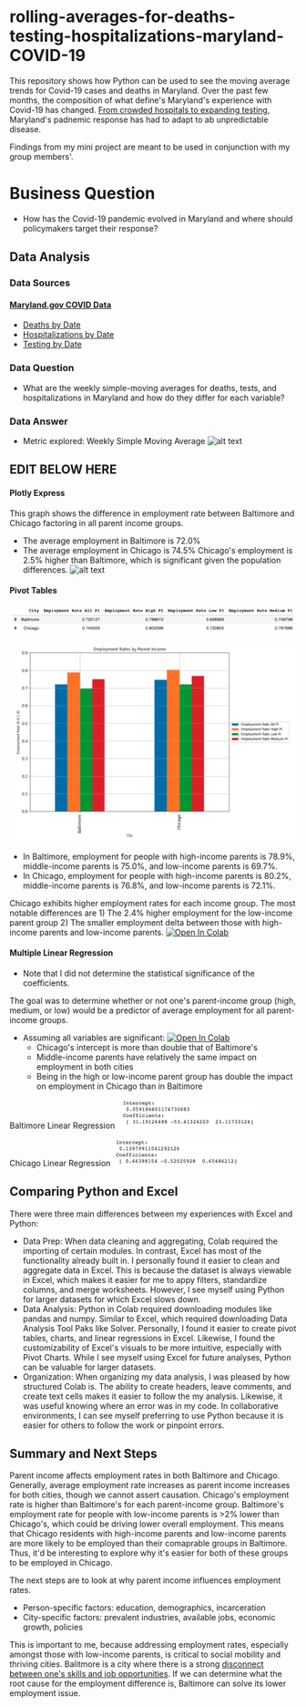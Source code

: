 # rolling-averages-for-deaths-testing-hospitalizations-maryland-COVID-19
This repository shows how Python can be used to see the moving average trends for Covid-19 cases and deaths in Maryland. Over the past few months, the composition of what define's Maryland's experience with Covid-19 has changed. [From crowded hospitals to expanding testing](https://www.wbaltv.com/article/timeline-coronavirus-in-maryland/31394971), Maryland's padnemic response has had to adapt to ab unpredictable disease. 

Findings from my mini project are meant to be used in conjunction with my group members'. 

# Business Question

- How has the Covid-19 pandemic evolved in Maryland and where should policymakers target their response? 

## Data Analysis
### Data Sources
#### [Maryland.gov COVID Data](https://coronavirus.maryland.gov/datasets/md-covid-19-data-dashboard)
- [Deaths by Date](https://github.com/matthewprk/rolling-averages-for-deaths-testing-hospitalizations-maryland-COVID-19/blob/main/MDC19_DeathsbyDate.csv) 
- [Hospitalizations by Date](https://github.com/matthewprk/rolling-averages-for-deaths-testing-hospitalizations-maryland-COVID-19/blob/main/MDC19_HospitalizationsByDate.csv) 
- [Testing by Date](https://github.com/matthewprk/rolling-averages-for-deaths-testing-hospitalizations-maryland-COVID-19/blob/main/MDC19_TestingbyDate.csv) 

### Data Question

- What are the weekly simple-moving averages for deaths, tests, and hospitalizations in Maryland and how do they differ for each variable?

### Data Answer
- Metric explored: Weekly Simple Moving Average 
![alt text](https://github.com/matthewprk/rolling-averages-for-deaths-testing-hospitalizations-maryland-COVID-19/blob/main/SMA.png) 


## EDIT BELOW HERE





#### Plotly Express
This graph shows the difference in employment rate between Baltimore and Chicago factoring in all parent income groups. 
- The average employment in Baltimore is 72.0%
- The average employment in Chicago is 74.5%
Chicago's employment is 2.5% higher than Baltimore, which is significant given the population differences. 
![alt text](https://github.com/matthewprk/rolling-averages-for-deaths-testing-hospitalizations-maryland-COVID-19/blob/main/SMA.png) 





#### Pivot Tables
![alt text](https://github.com/matthewprk/comparing-baltimore-and-chicago-employment-rates-based-on-parent-income-using-PYTHON/blob/main/Screen%20Shot%202020-11-22%20at%205.53.39%20PM.png)

![alt text](https://github.com/matthewprk/comparing-baltimore-and-chicago-employment-rates-based-on-parent-income-using-PYTHON/blob/main/Screen%20Shot%202020-11-22%20at%205.54.44%20PM.png)

- In Baltimore, employment for people with high-income parents is 78.9%, middle-income parents is 75.0%, and low-income parents is 69.7%.
- In Chicago, employment for people with high-income parents is 80.2%, middle-income parents is 76.8%, and low-income parents is 72.1%.

Chicago exhibits higher employment rates for each income group. The most notable differences are 1) The 2.4% higher employment for the low-income parent group 2) The smaller employment delta between those with high-income parents and low-income parents. [![Open In Colab](https://colab.research.google.com/assets/colab-badge.svg)](https://colab.research.google.com/drive/1OydoEiz-Q99r4Tz1ehHyobecL2W-I3VW?usp=sharing)

#### Multiple Linear Regression
* Note that I did not determine the statistical significance of the coefficients. 

The goal was to determine whether or not one's parent-income group (high, medium, or low) would be a predictor of average employment for all parent-income groups. 
- Assuming all variables are significant: [![Open In Colab](https://colab.research.google.com/assets/colab-badge.svg)](https://colab.research.google.com/drive/1OydoEiz-Q99r4Tz1ehHyobecL2W-I3VW?usp=sharing)
  - Chicago's intercept is more than double that of Baltimore's
  - Middle-income parents have relatively the same impact on employment in both cities
  - Being in the high or low-income parent group has double the impact on employment in Chicago than in Baltimore
  
Baltimore Linear Regression
![alt text](https://github.com/matthewprk/comparing-baltimore-and-chicago-employment-rates-based-on-parent-income-using-PYTHON/blob/main/Screen%20Shot%202020-11-22%20at%205.56.15%20PM.png)

Chicago Linear Regression
![alt text](https://github.com/matthewprk/comparing-baltimore-and-chicago-employment-rates-based-on-parent-income-using-PYTHON/blob/main/Screen%20Shot%202020-11-22%20at%205.57.21%20PM.png)

## Comparing Python and Excel
There were three main differences between my experiences with Excel and Python:
- Data Prep: When data cleaning and aggregating, Colab required the importing of certain modules. In contrast, Excel has most of the functionality already built in. I personally found it easier to clean and aggregate data in Excel. This is because the dataset is always viewable in Excel, which makes it easier for me to appy filters, standardize columns, and merge worksheets. However, I see myself using Python for larger datasets for which Excel slows down. 
- Data Analysis: Python in Colab required downloading modules like pandas and numpy. Similar to Excel, which required downloading Data Analysis Tool Paks like Solver. Personally, I found it easier to create pivot tables, charts, and linear regressions in Excel. Likewise, I found the customizability of Excel's visuals to be more intuitive, especially with Pivot Charts. While I see myself using Excel for future analyses, Python can be valuable for larger datasets.
- Organization: When organizing my data analysis, I was pleased by how structured Colab is. The ability to create headers, leave comments, and create text cells makes it easier to follow the my analysis. Likewise, it was useful knowing where an error was in my code. In collaborative environments, I can see myself preferring to use Python because it is easier for others to follow the work or pinpoint errors. 

## Summary and Next Steps 
Parent income affects employment rates in both Baltimore and Chicago. Generally, average employment rate increases as parent income increases for both cities, though we cannot assert causation. Chicago's employment rate is higher than Baltimore's for each parent-income group. Baltimore's employment rate for people with low-income parents is >2% lower than Chicago's, which could be driving lower overall employment. This means that Chicago residents with high-income parents and low-income parents are more likely to be employed than their comaprable groups in Baltimore. Thus, it'd be interesting to explore why it's easier for both of these groups to be employed in Chicago. 

The next steps are to look at why parent income influences employment rates. 
- Person-specific factors: education, demographics, incarceration 
- City-specific factors: prevalent industries, available jobs, economic growth, policies

This is important to me, because addressing employment rates, especially amongst those with low-income parents, is critical to social mobility and thriving cities. Balitmore is a city where there is a strong [disconnect between one's skills and job opportunities](https://www.baltimoresun.com/opinion/op-ed/bs-ed-op-0115-baltimore-unemployment-20200115-urcqmi467vcqnlw4usgtonzwja-story.html). If we can determine what the root cause for the employment difference is, Baltimore can solve its lower employment issue. 
